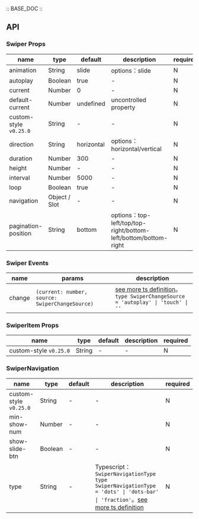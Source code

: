 :: BASE_DOC ::

## API
### Swiper Props

name | type | default | description | required
-- | -- | -- | -- | --
animation | String | slide | options：slide | N
autoplay | Boolean | true | \- | N
current | Number | 0 | \- | N
default-current | Number | undefined | uncontrolled property | N
custom-style `v0.25.0` | String | - | \- | N
direction | String | horizontal | options：horizontal/vertical | N
duration | Number | 300 | \- | N
height | Number | - | \- | N
interval | Number | 5000 | \- | N
loop | Boolean | true | \- | N
navigation | Object / Slot | - | \- | N
pagination-position | String | bottom | options：top-left/top/top-right/bottom-left/bottom/bottom-right | N

### Swiper Events

name | params | description
-- | -- | --
change | `(current: number, source: SwiperChangeSource)` | [see more ts definition](https://github.com/Tencent/tdesign-miniprogram/tree/develop/src/swiper/type.ts)。<br/>`type SwiperChangeSource = 'autoplay' \| 'touch' \| ''`<br/>

### SwiperItem Props

name | type | default | description | required
-- | -- | -- | -- | --
custom-style `v0.25.0` | String | - | \- | N

### SwiperNavigation

name | type | default | description | required
-- | -- | -- | -- | --
custom-style `v0.25.0` | String | - | \- | N
min-show-num | Number | - | \- | N
show-slide-btn | Boolean | - | \- | N
type | String | - | Typescript：`SwiperNavigationType` `type SwiperNavigationType = 'dots' \| 'dots-bar' \| 'fraction'`。[see more ts definition](https://github.com/Tencent/tdesign-miniprogram/tree/develop/src/swiper/type.ts) | N
